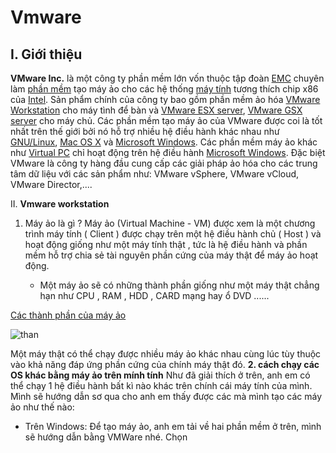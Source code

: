 # Vmware

 I. **Giới thiệu**
 -
 **VMware Inc.** là một công ty phần mềm lớn vốn thuộc tập đoàn [EMC](https://vi.wikipedia.org/wiki/EMC_Corporation "EMC Corporation") chuyên làm [phần mềm](https://vi.wikipedia.org/wiki/Ph%E1%BA%A7n_m%E1%BB%81m "Phần mềm") tạo máy ảo cho các hệ thống [máy tính](https://vi.wikipedia.org/wiki/M%C3%A1y_t%C3%ADnh "Máy tính") tương thích chip x86 của [Intel](https://vi.wikipedia.org/wiki/Intel "Intel"). Sản phẩm chính của công ty bao gồm phần mềm ảo hóa [VMware Workstation](https://vi.wikipedia.org/w/index.php?title=VMware_Workstation&action=edit&redlink=1 "VMware Workstation (trang chưa được viết)") cho máy tình để bàn và [VMware ESX server](https://vi.wikipedia.org/w/index.php?title=VMware_ESX_server&action=edit&redlink=1 "VMware ESX server (trang chưa được viết)"), [VMware GSX server](https://vi.wikipedia.org/w/index.php?title=VMware_GSX_server&action=edit&redlink=1 "VMware GSX server (trang chưa được viết)") cho máy chủ. Các phần mềm tạo máy ảo của VMware được coi là tốt nhất trên thế giới bởi nó hỗ trợ nhiều hệ điều hành khác nhau như [GNU/Linux](https://vi.wikipedia.org/wiki/Linux "Linux"), [Mac OS X](https://vi.wikipedia.org/wiki/Mac_OS_X "Mac OS X") và [Microsoft Windows](https://vi.wikipedia.org/wiki/Microsoft_Windows). Các phần mềm máy ảo khác như [Virtual PC](https://vi.wikipedia.org/w/index.php?title=Virtual_PC&action=edit&redlink=1 "Virtual PC (trang chưa được viết)") chỉ hoạt động trên hệ điều hành [Microsoft Windows](https://vi.wikipedia.org/wiki/Microsoft_Windows "Microsoft Windows"). Đặc biệt VMware là công ty hàng đầu cung cấp các giải pháp ảo hóa cho các trung tâm dữ liệu với các sản phẩm như: VMware vSphere, VMware vCloud, VMware Director,....


II. **Vmware workstation**

 1. Máy ảo là gì ?
    Máy ảo (Virtual Machine - VM) được xem là một chương trình máy tính ( Client ) được chạy trên một hệ điều hành chủ ( Host ) và hoạt động giống như một máy tính thật , tức  là hệ điều hành và phần mềm hỗ trợ chia sẻ tài nguyên phần cứng của máy thật để máy ảo hoạt động.
    
    - Một máy ảo sẽ có những thành phần giống như một máy thật chẳng hạn như  CPU , RAM , HDD , CARD  mạng hay ổ DVD ......
    
 [Các thành phần của máy ảo ](https://imgur.com/a/YTFYDkt)

![than](https://i.imgur.com/XJCJb6d.png) 

Một máy thật có thể chạy được nhiều máy ảo khác nhau cùng lúc tùy thuộc vào khả năng đáp ứng phần cứng của chính máy thật đó.
**2. cách chạy các OS khác bằng máy ảo trên mính tính**
 Như đã giải thích ở trên, anh em có thể chạy 1 hệ điều hành bất kì nào khác trên chính cái máy tính của mình. Mình sẽ hướng dẫn sơ qua cho anh em thấy được các mà mình tạo các máy ảo như thế nào:

- Trên Windows:
Để tạo máy ảo, anh em tải về hai phần mềm ở trên, mình sẽ hướng dẫn bằng VMWare nhé.
 Chọn
<!--stackedit_data:
eyJoaXN0b3J5IjpbMjMxODc4MDI0LDIwMzg1NDAyNjIsMjA0OT
kxNDk4OCwyOTk3MDk1NTUsMjA0MDI5NzYyMl19
-->
